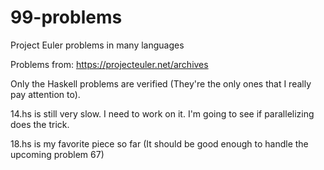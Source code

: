 # 99-problems
Project Euler problems in many languages

Problems from:  https://projecteuler.net/archives

Only the Haskell problems are verified (They're the only ones that I really pay attention to).

14.hs is still very slow. I need to work on it. I'm going to see if parallelizing does the trick.

18.hs is my favorite piece so far (It should be good enough to handle the upcoming problem 67)
